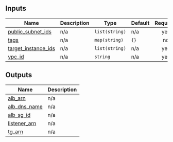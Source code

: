 <!-- BEGIN_TF_DOCS -->
## Inputs

| Name | Description | Type | Default | Required |
|------|-------------|------|---------|:--------:|
| <a name="input_public_subnet_ids"></a> [public\_subnet\_ids](#input\_public\_subnet\_ids) | n/a | `list(string)` | n/a | yes |
| <a name="input_tags"></a> [tags](#input\_tags) | n/a | `map(string)` | `{}` | no |
| <a name="input_target_instance_ids"></a> [target\_instance\_ids](#input\_target\_instance\_ids) | n/a | `list(string)` | n/a | yes |
| <a name="input_vpc_id"></a> [vpc\_id](#input\_vpc\_id) | n/a | `string` | n/a | yes |

## Outputs

| Name | Description |
|------|-------------|
| <a name="output_alb_arn"></a> [alb\_arn](#output\_alb\_arn) | n/a |
| <a name="output_alb_dns_name"></a> [alb\_dns\_name](#output\_alb\_dns\_name) | n/a |
| <a name="output_alb_sg_id"></a> [alb\_sg\_id](#output\_alb\_sg\_id) | n/a |
| <a name="output_listener_arn"></a> [listener\_arn](#output\_listener\_arn) | n/a |
| <a name="output_tg_arn"></a> [tg\_arn](#output\_tg\_arn) | n/a |
<!-- END_TF_DOCS -->
